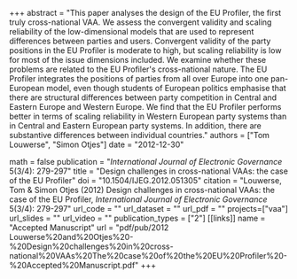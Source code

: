 +++
abstract = "This paper analyses the design of the EU Profiler, the first truly cross-national VAA. We assess the convergent validity and scaling reliability of the low-dimensional models that are used to represent differences between parties and users. Convergent validity of the party positions in the EU Profiler is moderate to high, but scaling reliability is low for most of the issue dimensions included. We examine whether these problems are related to the EU Profiler's cross-national nature. The EU Profiler integrates the positions of parties from all over Europe into one pan-European model, even though students of European politics emphasise that there are structural differences between party competition in Central and Eastern Europe and Western Europe. We find that the EU Profiler performs better in terms of scaling reliability in Western European party systems than in Central and Eastern European party systems. In addition, there are substantive differences between individual countries."
authors = ["Tom Louwerse", "Simon Otjes"]
date = "2012-12-30"

math = false
publication = "*International Journal of Electronic Governance* 5(3/4): 279-297"
title = "Design challenges in cross-national VAAs: the case of the EU Profiler"
doi = "10.1504/IJEG.2012.051305"
citation = "Louwerse, Tom & Simon Otjes (2012) Design challenges in cross-national VAAs: the case of the EU Profiler, *International Journal of Electronic Governance* 5(3/4): 279-297"
url_code = ""
url_dataset = ""
url_pdf = ""
projects=["vaa"]
url_slides = ""
url_video = ""
publication_types = ["2"]
[[links]]
  name = "Accepted Manuscript"
  url = "pdf/pub/2012 Louwerse%20and%20Otjes%20-%20Design%20challenges%20in%20cross-national%20VAAs%20The%20case%20of%20the%20EU%20Profiler%20-%20Accepted%20Manuscript.pdf"
+++
